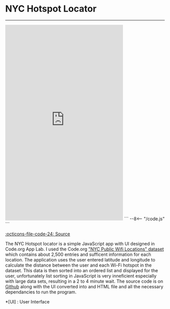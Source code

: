# NYC Hotspot Locator
---

<iframe width="372" height="620" style="border: 0px;" src="https://studio.code.org/projects/applab/9Dz03zbi1JHIcJ2rHklY8a4pPKmypWLozo1iONFKGEw/embed"></iframe>
```
--8<--​ "/code.js"
```

[:octicons-file-code-24: Source](https://github.com/johnBrereton/NYC-Hotspot-Locator)

The NYC Hotspot locator is a simple JavaScript app with UI designed in Code.org App Lab.  I used the Code.org ["NYC Public Wifi Locations" dataset](https://github.com/johnBrereton/NYC-Hotspot-Locator/blob/main/NYC%20Public%20Wifi%20Locations.csv) which contains about 2,500 entries and sufficent information for each location.  The application uses the user entered latitude and longitude to calculate the distance between the user and each Wi-Fi hotspot in the dataset.  This data is then sorted into an ordered list and displayed for the user, unfortunately list sorting in JavaScript is very inneficient especially with large data sets, resulting in a 2 to 4 minute wait.  The source code is on [Github](https://github.com/johnBrereton/NYC-Hotspot-Locator) along with the UI converted into and HTML file and all the necessary dependancies to run the program.

*[UI] : User Interface